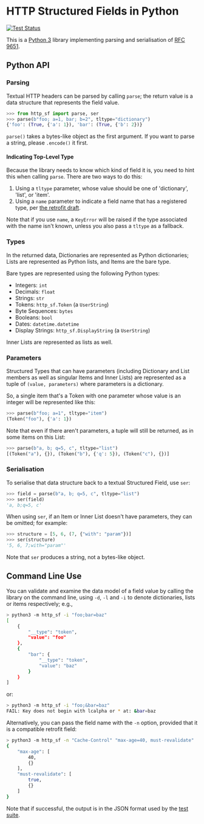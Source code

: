 
# HTTP Structured Fields in Python

[![Test Status](https://github.com/mnot/http-sf/actions/workflows/test.yml/badge.svg)](https://github.com/mnot/http-sf/actions)

This is a [Python 3](https://python.org/) library implementing parsing and serialisation of [RFC 9651](https://www.rfc-editor.org/rfc/rfc9651.html).

## Python API

### Parsing

Textual HTTP headers can be parsed by calling `parse`; the return value is a data structure that represents the field value.

~~~ python
>>> from http_sf import parse, ser
>>> parse(b"foo; a=1, bar; b=2", tltype="dictionary")
{'foo': (True, {'a': 1}), 'bar': (True, {'b': 2})}
~~~

`parse()` takes a bytes-like object as the first argument. If you want to parse a string, please `.encode()` it first.

#### Indicating Top-Level Type

Because the library needs to know which kind of field it is, you need to hint this when calling `parse`. There are two ways to do this:

1. Using a `tltype` parameter, whose value should be one of 'dictionary', 'list', or 'item'.
2. Using a `name` parameter to indicate a field name that has a registered type, per [the retrofit draft](https://httpwg.org/http-extensions/draft-ietf-httpbis-retrofit.html).

Note that if you use `name`, a `KeyError` will be raised if the type associated with the name isn't known, unless you also pass a `tltype` as a fallback.

### Types

In the returned data, Dictionaries are represented as Python dictionaries; Lists are represented as Python lists, and Items are the bare type.

Bare types are represented using the following Python types:

* Integers: `int`
* Decimals: `float`
* Strings: `str`
* Tokens: `http_sf.Token` (a `UserString`)
* Byte Sequences: `bytes`
* Booleans: `bool`
* Dates: `datetime.datetime`
* Display Strings: `http_sf.DisplayString` (a `UserString`)

Inner Lists are represented as lists as well.

### Parameters

Structured Types that can have parameters (including Dictionary and List members as well as singular Items and Inner Lists) are represented as a tuple of `(value, parameters)` where parameters is a dictionary.

So, a single item that's a Token with one parameter whose value is an integer will be represented like this:

~~~ python
>>> parse(b"foo; a=1", tltype="item")
(Token("foo"), {'a': 1})
~~~

Note that even if there aren't parameters, a tuple will still be returned, as in some items on this List:

~~~ python
>>> parse(b"a, b; q=5, c", tltype="list")
[(Token("a"), {}), (Token("b"), {'q': 5}), (Token("c"), {})]
~~~

### Serialisation

To serialise that data structure back to a textual Structured Field, use `ser`:

~~~ python
>>> field = parse(b"a, b; q=5, c", tltype="list")
>>> ser(field)
'a, b;q=5, c'
~~~

When using `ser`, if an Item or Inner List doesn't have parameters, they can be omitted; for example:

~~~ python
>>> structure = [5, 6, (7, {"with": "param"})]
>>> ser(structure)
'5, 6, 7;with="param"'
~~~

Note that `ser` produces a string, not a bytes-like object.


## Command Line Use

You can validate and examine the data model of a field value by calling the library on the command line, using `-d`, `-l` and `-i` to denote dictionaries, lists or items respectively; e.g.,

~~~ bash
> python3 -m http_sf -i "foo;bar=baz"
[
    {
        "__type": "token",
        "value": "foo"
    },
    {
        "bar": {
            "__type": "token",
            "value": "baz"
        }
    }
]
~~~

or:

~~~ bash
> python3 -m http_sf -i "foo;&bar=baz"
FAIL: Key does not begin with lcalpha or * at: &bar=baz
~~~

Alternatively, you can pass the field name with the `-n` option, provided that it is a compatible retrofit field:

~~~ bash
> python3 -m http_sf -n "Cache-Control" "max-age=40, must-revalidate"
{
    "max-age": [
        40,
        {}
    ],
    "must-revalidate": [
        true,
        {}
    ]
}
~~~

Note that if successful, the output is in the JSON format used by the [test suite](https://github.com/httpwg/structured-header-tests/).

